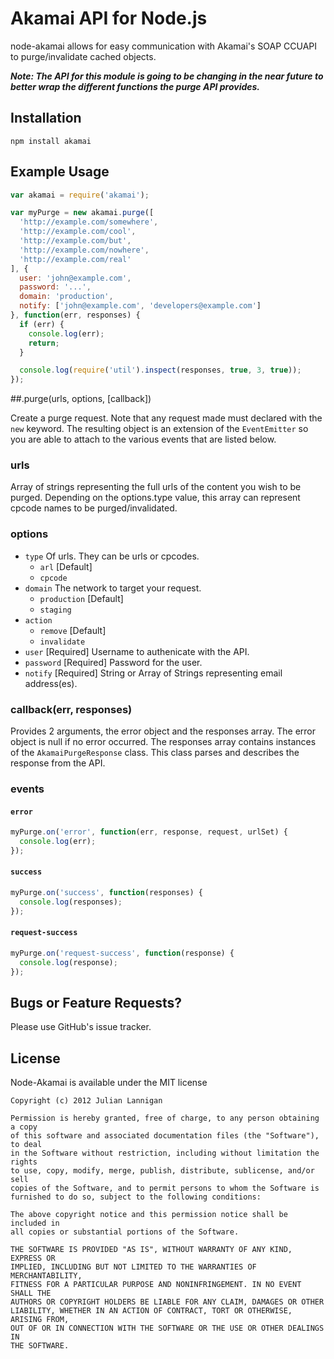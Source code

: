 # Akamai API for Node.js

node-akamai allows for easy communication with Akamai's SOAP CCUAPI to purge/invalidate cached objects.

***Note: The API for this module is going to be changing in the near future to better wrap the different functions the purge API provides.***

## Installation

    npm install akamai

## Example Usage

```javascript
var akamai = require('akamai');

var myPurge = new akamai.purge([
  'http://example.com/somewhere',
  'http://example.com/cool',
  'http://example.com/but',
  'http://example.com/nowhere',
  'http://example.com/real'
], {
  user: 'john@example.com',
  password: '...',
  domain: 'production',
  notify: ['john@example.com', 'developers@example.com']
}, function(err, responses) {
  if (err) {
    console.log(err);
    return;
  }

  console.log(require('util').inspect(responses, true, 3, true));
});
```

##.purge(urls, options, [callback])

Create a purge request. Note that any request made must declared with the `new` keyword.  The resulting object is an extension of the `EventEmitter` so you are able to attach to the various events that are listed below.

### urls

Array of strings representing the full urls of the content you wish to be purged.  Depending on the options.type value, this array can represent cpcode names to be purged/invalidated.

### options

* `type` Of urls. They can be urls or cpcodes.
  * `arl` [Default]
  * `cpcode`
* `domain` The network to target your request.
  * `production` [Default]
  * `staging`
* `action`
  * `remove` [Default]
  * `invalidate`
* `user` [Required] Username to authenicate with the API.
* `password` [Required] Password for the user.
* `notify` [Required] String or Array of Strings representing email address(es).

### callback(err, responses)

Provides 2 arguments, the error object and the responses array.  The error object is null if no error occurred.  The responses array contains instances of the `AkamaiPurgeResponse` class.  This class parses and describes the response from the API.

### events

#### `error`
```js
myPurge.on('error', function(err, response, request, urlSet) {
  console.log(err);
});
```

#### `success`
```js
myPurge.on('success', function(responses) {
  console.log(responses);
});
```

#### `request-success`
```js
myPurge.on('request-success', function(response) {
  console.log(response);
});
```

## Bugs or Feature Requests?

Please use GitHub's issue tracker.

## License

Node-Akamai is available under the MIT license

```
Copyright (c) 2012 Julian Lannigan

Permission is hereby granted, free of charge, to any person obtaining a copy
of this software and associated documentation files (the "Software"), to deal
in the Software without restriction, including without limitation the rights
to use, copy, modify, merge, publish, distribute, sublicense, and/or sell
copies of the Software, and to permit persons to whom the Software is
furnished to do so, subject to the following conditions:

The above copyright notice and this permission notice shall be included in
all copies or substantial portions of the Software.

THE SOFTWARE IS PROVIDED "AS IS", WITHOUT WARRANTY OF ANY KIND, EXPRESS OR
IMPLIED, INCLUDING BUT NOT LIMITED TO THE WARRANTIES OF MERCHANTABILITY,
FITNESS FOR A PARTICULAR PURPOSE AND NONINFRINGEMENT. IN NO EVENT SHALL THE
AUTHORS OR COPYRIGHT HOLDERS BE LIABLE FOR ANY CLAIM, DAMAGES OR OTHER
LIABILITY, WHETHER IN AN ACTION OF CONTRACT, TORT OR OTHERWISE, ARISING FROM,
OUT OF OR IN CONNECTION WITH THE SOFTWARE OR THE USE OR OTHER DEALINGS IN
THE SOFTWARE.
```